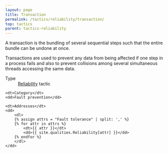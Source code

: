 ```yaml
---
layout: page
title: Transaction
permalink: /tactics/reliability/transaction/
top: tactics
parent: tactics-reliability
---
```


A transaction is the bundling of several sequential steps such that the entire bundle can be undone at once.

Transactions are used to prevent any data from being affected if one step in a process fails and also to prevent collisions among several simultaneous threads
accessing the same data.

<dl>
    <dt>Type</dt>
    <dd><a href="{{ '/quality/reliability/' | relative_url }}">Reliability</a> tactic</dd>
    
    <dt>Category</dt>
    <dd>Fault prevention</dd>
    
    <dt>Addresses</dt>
    <dd>
        <dl>
        {% assign attrs = "Fault tolerance" | split: ',' %}
        {% for attr in attrs %}
            <dt>{{ attr }}</dt>
            <dd>{{ site.qualities.Reliability[attr] }}</dd>
        {% endfor %}
        </dl>
    </dd>
</dl>
